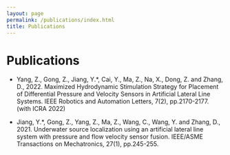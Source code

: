 ```yaml
---
layout: page
permalink: /publications/index.html
title: Publications
---
```


# Publications

- Yang, Z., Gong, Z., Jiang, Y.*, Cai, Y., Ma, Z., Na, X., Dong, Z. and Zhang, D., 2022. Maximized Hydrodynamic Stimulation Strategy for Placement of Differential Pressure and Velocity Sensors in Artificial Lateral Line Systems. IEEE Robotics and Automation Letters, 7(2), pp.2170-2177.  (with ICRA 2022)

- Jiang, Y.*, Gong, Z., Yang, Z., Ma, Z., Wang, C., Wang, Y. and Zhang, D., 2021. Underwater source localization using an artificial lateral line system with pressure and flow velocity sensor fusion. IEEE/ASME Transactions on Mechatronics, 27(1), pp.245-255.

